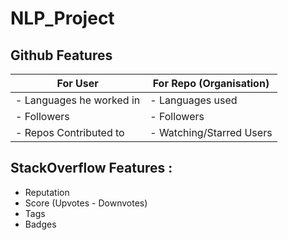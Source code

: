 # NLP_Project

##                       Github Features

|   For User              			|	For Repo (Organisation)     |    
| ----------------------------------------------|--------------------------------   |
|- Languages he worked in			|	- Languages used            |
|- Followers					|	- Followers                 |
|- Repos Contributed to				|	- Watching/Starred Users    |
					

## StackOverflow Features :
- Reputation 
- Score (Upvotes - Downvotes)
- Tags
- Badges

